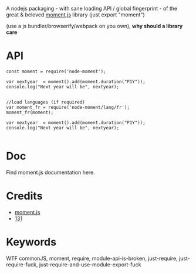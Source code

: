 A nodejs packaging - with sane loading API / global fingerprint - of the great & beloved [moment.js](https://github.com/moment/moment) library (just export "moment")

(use a js bundler/browserify/webpack on you own), **why should a library care**


# API

```
const moment = require('node-moment');

var nextyear  = moment().add(moment.duration("P1Y"));
console.log("Next year will be", nextyear);


//load languages (if required)
var moment_fr = require('node-moment/lang/fr');
moment_fr(moment);

var nextyear  = moment().add(moment.duration("P1Y"));
console.log("Next year will be", nextyear);


```

# Doc
Find moment.js documentation here.


# Credits
* [moment.js](https://github.com/moment/moment) 
* [131](https://github.com/131)


# Keywords
WTF commonJS, moment, require, module-api-is-broken, just-require, just-require-fuck, just-require-and-use-module-export-fuck


